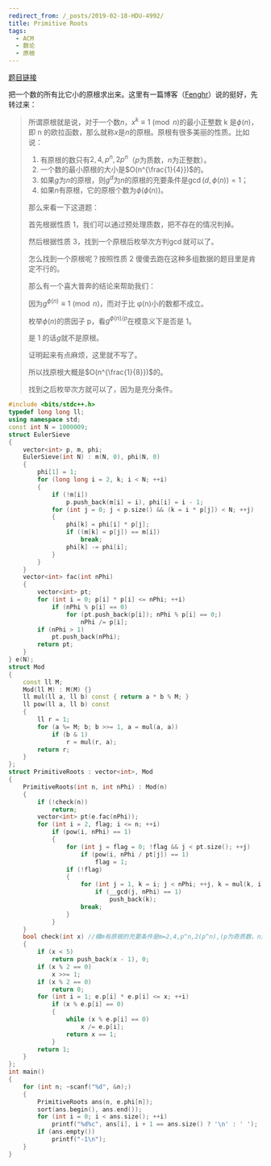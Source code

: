 ```yaml
---
redirect_from: /_posts/2019-02-18-HDU-4992/
title: Primitive Roots
tags:
  - ACM
  - 数论
  - 原根
---
```


[题目链接](https://vjudge.net/problem/HDU-4992)

把一个数的所有比它小的原根求出来。这里有一篇博客（[Fenghr](https://www.cnblogs.com/fenghaoran/p/7110296.html)）说的挺好，先转过来：

> 所谓原根就是说，对于一个数$n$，$x^k\equiv 1\pmod n$的最小正整数 k 是$\phi (n)$，即 n 的欧拉函数，那么就称$x$是$n$的原根。原根有很多美丽的性质。比如说：
>
> 1. 有原根的数只有$2,4,p^n,2p^n$（$p$为质数，$n$为正整数）。
> 2. 一个数的最小原根的大小是$O(n^{\frac{1}{4}})$的。
> 3. 如果$g$为$n$的原根，则$g^d$为$n$的原根的充要条件是$\gcd (d,\phi (n))=1$；
> 4. 如果$n$有原根，它的原根个数为$\phi (\phi (n))$。
>
> 那么来看一下这道题：
>
> 首先根据性质 1，我们可以通过预处理质数，把不存在的情况判掉。
>
> 然后根据性质 3，找到一个原根后枚举次方判$\gcd$就可以了。
>
> 怎么找到一个原根呢？按照性质 2 傻傻去跑在这种多组数据的题目里是肯定不行的。
>
> 那么有一个喜大普奔的结论来帮助我们：
>
> 因为$g^{\phi (n)}\equiv 1\pmod n$，而对于比 φ(n)小的数都不成立。
>
> 枚举$\phi (n)$的质因子 p，看$g^{\phi (n)/p}$在模意义下是否是 1。
>
> 是 1 的话$g$就不是原根。
>
> 证明起来有点麻烦，这里就不写了。
>
> 所以找原根大概是$O(n^{\frac{1}{8}})$的。
>
> 找到之后枚举次方就可以了，因为是充分条件。

```cpp
#include <bits/stdc++.h>
typedef long long ll;
using namespace std;
const int N = 1000009;
struct EulerSieve
{
	vector<int> p, m, phi;
	EulerSieve(int N) : m(N, 0), phi(N, 0)
	{
		phi[1] = 1;
		for (long long i = 2, k; i < N; ++i)
		{
			if (!m[i])
				p.push_back(m[i] = i), phi[i] = i - 1;
			for (int j = 0; j < p.size() && (k = i * p[j]) < N; ++j)
			{
				phi[k] = phi[i] * p[j];
				if ((m[k] = p[j]) == m[i])
					break;
				phi[k] -= phi[i];
			}
		}
	}
	vector<int> fac(int nPhi)
	{
		vector<int> pt;
		for (int i = 0; p[i] * p[i] <= nPhi; ++i)
			if (nPhi % p[i] == 0)
				for (pt.push_back(p[i]); nPhi % p[i] == 0;)
					nPhi /= p[i];
		if (nPhi > 1)
			pt.push_back(nPhi);
		return pt;
	}
} e(N);
struct Mod
{
	const ll M;
	Mod(ll M) : M(M) {}
	ll mul(ll a, ll b) const { return a * b % M; }
	ll pow(ll a, ll b) const
	{
		ll r = 1;
		for (a %= M; b; b >>= 1, a = mul(a, a))
			if (b & 1)
				r = mul(r, a);
		return r;
	}
};
struct PrimitiveRoots : vector<int>, Mod
{
	PrimitiveRoots(int n, int nPhi) : Mod(n)
	{
		if (!check(n))
			return;
		vector<int> pt(e.fac(nPhi));
		for (int i = 2, flag; i <= n; ++i)
			if (pow(i, nPhi) == 1)
			{
				for (int j = flag = 0; !flag && j < pt.size(); ++j)
					if (pow(i, nPhi / pt[j]) == 1)
						flag = 1;
				if (!flag)
				{
					for (int j = 1, k = i; j < nPhi; ++j, k = mul(k, i))
						if (__gcd(j, nPhi) == 1)
							push_back(k);
					break;
				}
			}
	}
	bool check(int x) //模m有原根的充要条件是m=2,4,p^n,2(p^n),(p为奇质数，n为任意数）
	{
		if (x < 5)
			return push_back(x - 1), 0;
		if (x % 2 == 0)
			x >>= 1;
		if (x % 2 == 0)
			return 0;
		for (int i = 1; e.p[i] * e.p[i] <= x; ++i)
			if (x % e.p[i] == 0)
			{
				while (x % e.p[i] == 0)
					x /= e.p[i];
				return x == 1;
			}
		return 1;
	}
};
int main()
{
	for (int n; ~scanf("%d", &n);)
	{
		PrimitiveRoots ans(n, e.phi[n]);
		sort(ans.begin(), ans.end());
		for (int i = 0; i < ans.size(); ++i)
			printf("%d%c", ans[i], i + 1 == ans.size() ? '\n' : ' ');
		if (ans.empty())
			printf("-1\n");
	}
}
```
